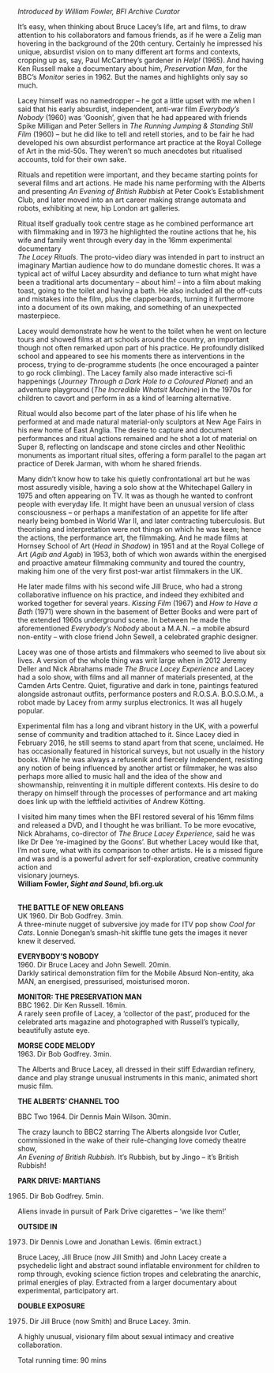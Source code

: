 

_Introduced by William Fowler, BFI Archive Curator_

It’s easy, when thinking about Bruce Lacey’s life, art and films, to draw attention to his collaborators and famous friends, as if he were a Zelig man hovering in the background of the 20th century. Certainly he impressed his unique, absurdist vision on to many different art forms and contexts, cropping up as, say, Paul McCartney’s gardener in _Help!_ (1965). And having Ken Russell make a documentary about him, _Preservation Man_, for the BBC’s _Monitor_ series in 1962. But the names and highlights only say so much.

Lacey himself was no namedropper – he got a little upset with me when I said that his early absurdist, independent, anti-war film _Everybody’s Nobody_ (1960) was ‘Goonish’, given that he had appeared with friends Spike Milligan and Peter Sellers in _The Running Jumping & Standing Still Film_ (1960) – but he did like to tell and retell stories, and to be fair he had developed his own absurdist performance art practice at the Royal College of Art in the mid-50s. They weren’t so much anecdotes but ritualised accounts, told for their own sake.

Rituals and repetition were important, and they became starting points for several films and art actions. He made his name performing with the Alberts and presenting _An Evening of British Rubbish_ at Peter Cook’s Establishment Club, and later moved into an art career making strange automata and robots, exhibiting at new, hip London art galleries.

Ritual itself gradually took centre stage as he combined performance art with filmmaking and in 1973 he highlighted the routine actions that he, his wife and family went through every day in the 16mm experimental documentary  
_The Lacey Rituals_. The proto-video diary was intended in part to instruct an imaginary Martian audience how to do mundane domestic chores. It was a typical act of wilful Lacey absurdity and defiance to turn what might have been a traditional arts documentary – about him! – into a film about making toast, going to the toilet and having a bath. He also included all the off-cuts and mistakes into the film, plus the clapperboards, turning it furthermore into a document of its own making, and something of an unexpected masterpiece.

Lacey would demonstrate how he went to the toilet when he went on lecture tours and showed films at art schools around the country, an important though not often remarked upon part of his practice. He profoundly disliked school and appeared to see his moments there as interventions in the process, trying to de-programme students (he once encouraged a painter to go rock climbing). The Lacey family also made interactive sci-fi happenings (_Journey Through a Dark Hole to a Coloured Planet_) and an adventure playground  (_The Incredible Whatsit Machine_) in the 1970s for children to cavort and perform in as a kind of learning alternative.

Ritual would also become part of the later phase of his life when he performed at and made natural material-only sculptors at New Age Fairs in his new home of East Anglia. The desire to capture and document performances and ritual actions remained and he shot a lot of material on Super 8, reflecting on landscape and stone circles and other Neolithic monuments as important ritual sites, offering a form parallel to the pagan art practice of Derek Jarman, with whom he shared friends.

Many didn’t know how to take his quietly confrontational art but he was most assuredly visible, having a solo show at the Whitechapel Gallery in 1975 and often appearing on TV. It was as though he wanted to confront people with everyday life. It might have been an unusual version of class consciousness – or perhaps a manifestation of an appetite for life after nearly being bombed in World War II, and later contracting tuberculosis. But theorising and interpretation were not things on which he was keen; hence the actions, the performance art, the filmmaking. And he made films at Hornsey School of Art (_Head in Shadow_) in 1951 and at the Royal College of Art (_Agib and Agab_) in 1953, both of which won awards within the energised and proactive amateur filmmaking community and toured the country, making him one of the very first post-war artist filmmakers in the UK.

He later made films with his second wife Jill Bruce, who had a strong collaborative influence on his practice, and indeed they exhibited and worked together for several years. _Kissing Film_ (1967) and _How to Have a Bath_ (1971) were shown in the basement of Better Books and were part of the extended 1960s underground scene. In between he made the aforementioned _Everybody’s Nobody_ about a M.A.N. – a mobile absurd non-entity – with close friend John Sewell, a celebrated graphic designer.

Lacey was one of those artists and filmmakers who seemed to live about six lives. A version of the whole thing was writ large when in 2012 Jeremy Deller and Nick Abrahams made _The Bruce Lacey Experience_ and Lacey had a solo show, with films and all manner of materials presented, at the Camden Arts Centre. Quiet, figurative and dark in tone, paintings featured alongside astronaut outfits, performance posters and R.O.S.A. B.O.S.O.M., a robot made by Lacey from army surplus electronics. It was all hugely popular.

Experimental film has a long and vibrant history in the UK, with a powerful sense of community and tradition attached to it. Since Lacey died in February 2016, he still seems to stand apart from that scene, unclaimed. He has occasionally featured in historical surveys, but not usually in the history books. While he was always a refusenik and fiercely independent, resisting any notion of being influenced by another artist or filmmaker, he was also perhaps more allied to music hall and the idea of the show and showmanship, reinventing it in multiple different contexts. His desire to do therapy on himself through the processes of performance and art making does link up with the leftfield activities of Andrew Kötting.

I visited him many times when the BFI restored several of his 16mm films and released a DVD, and I thought he was brilliant. To be more evocative, Nick Abrahams, co-director of _The Bruce Lacey Experience_, said he was like Dr Dee ‘re-imagined by the Goons’. But whether Lacey would like that, I’m not sure, what with its comparison to other artists. He is a missed figure and was and is a powerful advert for self-exploration, creative community action and  
visionary journeys.  
**William Fowler, _Sight and Sound_, bfi.org.uk**
<br><br>

**THE BATTLE OF NEW ORLEANS**<br>
UK 1960. Dir Bob Godfrey. 3min.<br>
A three-minute nugget of subversive joy made for ITV pop show _Cool for Cats_. Lonnie Donegan’s smash-hit skiffle tune gets the images it never knew it deserved.

**EVERYBODY’S NOBODY**<br>
1960. Dir Bruce Lacey and John Sewell. 20min.<br>
Darkly satirical demonstration film for the Mobile Absurd Non-entity, aka MAN, an energised, pressurised, moisturised moron.

**MONITOR: THE PRESERVATION MAN**<br>
BBC 1962. Dir Ken Russell. 16min.<br>
A rarely seen profile of Lacey, a ‘collector of the past’, produced for the celebrated arts magazine and photographed with Russell’s typically, beautifully astute eye.

**MORSE CODE MELODY**<br>
1963. Dir Bob Godfrey. 3min.<br>

The Alberts and Bruce Lacey, all dressed in their stiff Edwardian refinery, dance and play strange unusual instruments in this manic, animated short music film.

**THE ALBERTS’ CHANNEL TOO**<br>

BBC Two 1964. Dir Dennis Main Wilson. 30min.<br>

The crazy launch to BBC2 starring The Alberts alongside Ivor Cutler, commissioned in the wake of their rule-changing love comedy theatre show,  
_An Evening of British Rubbish_. It’s Rubbish, but by Jingo – it’s British Rubbish!

**PARK DRIVE: MARTIANS**<br>

1965. Dir Bob Godfrey. 5min.<br>

Aliens invade in pursuit of Park Drive cigarettes – ‘we like them!’

**OUTSIDE IN**<br>

1973. Dir Dennis Lowe and Jonathan Lewis.  (6min extract.)<br>

Bruce Lacey, Jill Bruce (now Jill Smith) and John Lacey create a psychedelic light and abstract sound inflatable environment for children to romp through, evoking science fiction tropes and celebrating the anarchic, primal energies of play. Extracted from a larger documentary about experimental, participatory art.

**DOUBLE EXPOSURE**<br>

1975. Dir Jill Bruce (now Smith) and Bruce Lacey. 3min.<br>

A highly unusual, visionary film about sexual intimacy and creative collaboration.

Total running time: 90 mins<br>
<br>
<!--stackedit_data:
eyJoaXN0b3J5IjpbLTIwNTYxMDk1NzJdfQ==
-->